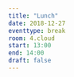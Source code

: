 ```yaml
---
title: "Lunch"
date: 2018-12-27
eventtype: break
room: 4.cloud
start: 13:00
end: 14:00
draft: false
---
```

